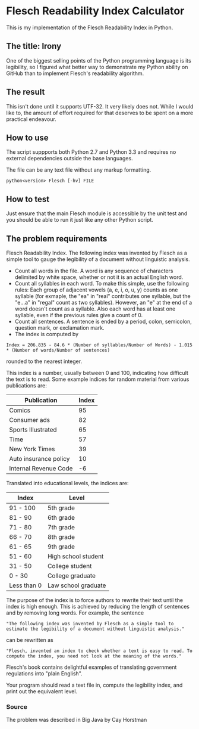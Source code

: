 # Flesch Readability Index Calculator
This is my implementation of the Flesch Readability Index in Python.

## The title: Irony
One of the biggest selling points of the Python programming language is its legibility, so I figured what better way to demonstrate my Python ability on GitHub than to implement Flesch's readability algorithm.

## The result
This isn't done until it supports UTF-32. It very likely does not. While I would like to, the amount of effort required for that deserves to be spent on a more practical endeavour. 

## How to use
The script suppports both Python 2.7 and Python 3.3 and requires no external dependencies outside the base languages.

The file can be any text file without any markup formatting.

``
python<version> Flesch [-hv] FILE
``

## How to test
Just ensure that the main Flesch module is accessible by the unit test and you should be able to run it just like any other Python script.

## The problem requirements
Flesch Readability Index. The following index was invented by Flesch as a simple tool to gauge the legibility of a document without linguistic analysis.

- Count all words in the file. A word is any sequence of characters delimited by white space, whether or not it is an actual English word.
- Count all syllables in each word. To make this simple, use the following rules: Each group of adjacent vowels (a, e, i, o, u, y) counts as one syllable (for exmaple, the "ea" in "real" contributes one syllable, but the "e...a" in "regal" count as two syllables). However, an "e" at the end of a word doesn't count as a syllable. Also each word has at least one syllable, even if the previous rules give a count of 0.
- Count all sentences. A sentence is ended by a period, colon, semicolon, question mark, or exclamation mark.
- The index is computed by

```
Index = 206.835 - 84.6 * (Number of syllables/Number of Words) - 1.015 * (Number of words/Number of sentences)
```

rounded to the nearest integer.

This index is a number, usually between 0 and 100, indicating how difficult the text is to read. Some example indices for random material from various publications are:

Publication | Index
----------- | -----
Comics | 95
Consumer ads | 82
Sports Illustrated | 65
Time | 57
New York Times | 39
Auto insurance policy | 10
Internal Revenue Code | -6

Translated into educational levels, the indices are:

Index | Level
----- | -----
91 - 100 | 5th grade
81 - 90 | 6th grade
71 - 80 | 7th grade
66 - 70 | 8th grade
61 - 65 | 9th grade
51 - 60 | High school student
31 - 50 | College student
0 - 30 | College graduate
Less than 0 | Law school graduate

The purpose of the index is to force authors to rewrite their text until the index is high enough. This is achieved by reducing the length of sentences and by removing long words. For example, the sentence

```
"The following index was invented by Flesch as a simple tool to estimate the legibility of a document without linguistic analysis."
```

can be rewritten as

```
"Flesch, invented an index to check whether a text is easy to read. To compute the index, you need not look at the meaning of the words."
```

Flesch's book contains delightful examples of translating government regulations into "plain English".

Your program should read a text file in, compute the legibility index, and print out the equivalent level.

### Source
The problem was described in Big Java by Cay Horstman

